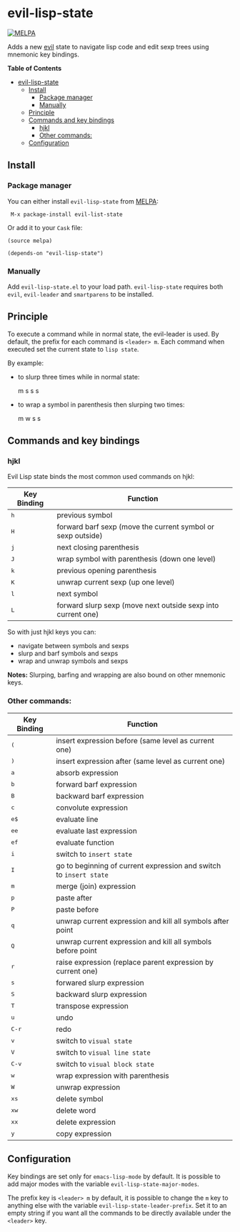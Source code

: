 # evil-lisp-state
[![MELPA](http://melpa.org/packages/evil-lisp-state-badge.svg)](http://melpa.org/#/evil-lisp-state)

Adds a new [evil][evil-link] state to navigate lisp code and edit sexp trees
using mnemonic key bindings.

<!-- markdown-toc start - Don't edit this section. Run M-x markdown-toc/generate-toc again -->
**Table of Contents**

- [evil-lisp-state](#evil-lisp-state)
    - [Install](#install)
        - [Package manager](#package-manager)
        - [Manually](#manually)
    - [Principle](#principle)
    - [Commands and key bindings](#commands-and-key-bindings)
        - [hjkl](#hjkl)
        - [Other commands:](#other-commands)
    - [Configuration](#configuration)

<!-- markdown-toc end -->

## Install

### Package manager

You can either install `evil-lisp-state` from [MELPA][melpa-link]:

```
 M-x package-install evil-list-state
```

Or add it to your `Cask` file:

```elisp
(source melpa)

(depends-on "evil-lisp-state")
```

### Manually

Add `evil-lisp-state.el` to your load path. `evil-lisp-state` requires
both `evil`, `evil-leader` and `smartparens` to be installed.

## Principle

To execute a command while in normal state, the evil-leader is used.
By default, the prefix for each command is `<leader> m`.
Each command when executed set the current state to `lisp state`.

By example:

- to slurp three times while in normal state:

    <leader> m s s s

- to wrap a symbol in parenthesis then slurping two times:

    <leader> m w s s

## Commands and key bindings

### hjkl

Evil Lisp state binds the most common used commands on hjkl:

Key Binding   | Function
--------------|------------------------------------------------------------
<kbd>h</kbd>  | previous symbol
<kbd>H</kbd>  | forward barf sexp (move the current symbol or sexp outside)
<kbd>j</kbd>  | next closing parenthesis
<kbd>J</kbd>  | wrap symbol with parenthesis (down one level)
<kbd>k</kbd>  | previous opening parenthesis
<kbd>K</kbd>  | unwrap current sexp (up one level)
<kbd>l</kbd>  | next symbol
<kbd>L</kbd>  | forward slurp sexp (move next outside sexp into current one)

So with just hjkl keys you can:
- navigate between symbols and sexps
- slurp and barf symbols and sexps
- wrap and unwrap symbols and sexps

**Notes:**
Slurping, barfing and wrapping are also bound on other mnemonic keys.

### Other commands:

Key Binding    | Function
---------------|------------------------------------------------------------
<kbd>(</kbd>   | insert expression before (same level as current one)
<kbd>)</kbd>   | insert expression after (same level as current one)
<kbd>a</kbd>   | absorb expression
<kbd>b</kbd>   | forward barf expression
<kbd>B</kbd>   | backward barf expression
<kbd>c</kbd>   | convolute expression
<kbd>e$</kbd>  | evaluate line
<kbd>ee</kbd>  | evaluate last expression
<kbd>ef</kbd>  | evaluate function
<kbd>i</kbd>   | switch to `insert state`
<kbd>I</kbd>   | go to beginning of current expression and switch to `insert state`
<kbd>m</kbd>   | merge (join) expression
<kbd>p</kbd>   | paste after
<kbd>P</kbd>   | paste before
<kbd>q</kbd>   | unwrap current expression and kill all symbols after point
<kbd>Q</kbd>   | unwrap current expression and kill all symbols before point
<kbd>r</kbd>   | raise expression (replace parent expression by current one)
<kbd>s</kbd>   | forwared slurp expression
<kbd>S</kbd>   | backward slurp expression
<kbd>T</kbd>   | transpose expression
<kbd>u</kbd>   | undo
<kbd>C-r</kbd> | redo
<kbd>v</kbd>   | switch to `visual state`
<kbd>V</kbd>   | switch to `visual line state`
<kbd>C-v</kbd> | switch to `visual block state`
<kbd>w</kbd>   | wrap expression with parenthesis
<kbd>W</kbd>   | unwrap expression
<kbd>xs</kbd>  | delete symbol
<kbd>xw</kbd>  | delete word
<kbd>xx</kbd>  | delete expression
<kbd>y</kbd>   | copy expression


## Configuration

Key bindings are set only for `emacs-lisp-mode` by default.
It is possible to add major modes with the variable
`evil-lisp-state-major-modes`.

The prefix key is `<leader> m` by default, it is possible to
change the `m` key to anything else with the variable
`evil-lisp-state-leader-prefix`. Set it to an empty string
if you want all the commands to be directly available
under the `<leader>` key.

[evil-link]: https://gitorious.org/evil/pages/Home
[smartparens-link]: https://github.com/Fuco1/smartparens/wiki
[melpa-link]: http://melpa.org/
